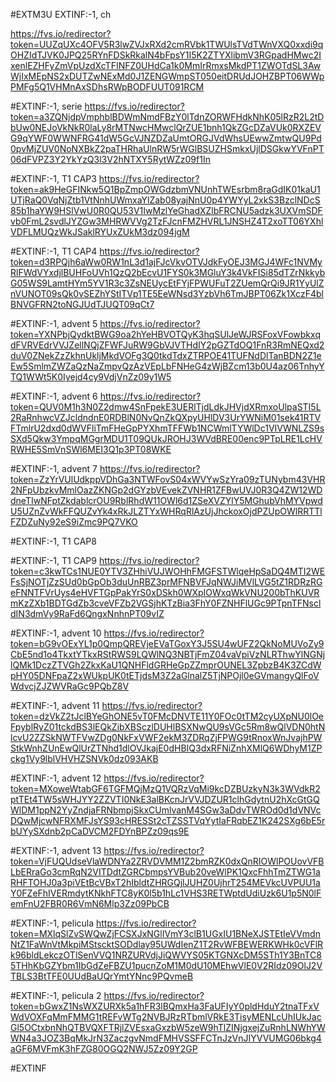 #EXTM3U
EXTINF:-1, ch


https://fvs.io/redirector?token=UUZqUXc4OFV5R3lwZVJxRXd2cmRVbk1TWUlsTVdTWnVXQ0xxdi9qOHZIdTJVK0JPQ25RYnFDSkRkalN4bFpsY1I5K2ZTYXlibmV3RGpadHMwc2IxenlEZHFyZmVpUzdXcTFINFZ0UHdCa1k0MmIrRmxsMkdPT1ZWOTdSL3AwWjIxMEpNS2xDUTZwNExMd0J1ZENGWmpST050eitDRUdJOHZBPT06WWpPMFg5Q1VHMnAxSDhsRWpBODFUUT091RCM



#EXTINF:-1, serie
https://fvs.io/redirector?token=a3ZQNjdpVmphblBDWmNmdFBzY0lTdnZORWFHdkNhK05lRzR2L2tDbUw0NEJoVkNkR0laLy8rMTNwcHMwclQrZUE1bnh1QkZGcDZaVUk0RXZEVG9qYWF0WWNFRG41dW5GcVJNZDZaUmtORGJVdWhsUEwwZmtwQU9Pd0pvMjZUV0NoNXBkZ2paTHRhaUlnRW5rWGlBSUZHSmkxUjlDSGkwYVFnPT06dFVPZ3Y2YkYzQ3l3V2hNTXY5RytWZz09f1In


#EXTINF:-1, T1 CAP3
https://fvs.io/redirector?token=ak9HeGFINkw5Q1BpZmpOWGdzbmVNUnhTWEsrbm8raGdIK01kaU1UTjRaQ0VqNjZtb1VtNnhUWmxaYlZab08yajNnU0p4YWYyL2xkS3BzclNDcS85b1haYW9HSlVwU0R0QU53V1IwMzlYeGhadXZlbFRCNU5adzk3UXVmSDFvb0FmL2svdlJYZGw3MHRWVVg2TzFJcnFMZHVRL1JNSHZ4T2xoTT06YXhlVDFLMUQzWkJSaklRYUxZUkM3dz094jgM

#EXTINF:-1, T1 CAP4
https://fvs.io/redirector?token=d3RPQjh6aWw0RW1nL3d1ajFJcVkvOTVJdkFyOEJ3MGJ4WFc1NVMyRlFWdVYxdjlBUHFoUVh1QzQ2bEcvU1FYS0k3MGluY3k4VkFISi85dTZrNkkybG05WS9LamtHYm5YV1R3c3ZsNEUycEtFYjFPWUFuT2ZUemQrQi9JR1YyUlZnVUNOT09sQk0vSEZhYStITVp1TE5EeWNsd3YzbVh6TmJBPT06Zk1XczF4blBNVGFRN2toNGJUdTJUQT09qCt7


#EXTINF:-1, advent 5
https://fvs.io/redirector?token=YXNPbjQydktBWG9oa2hYeHBVOTQyK3hqSUlJeWJRSFoxVFowbkxqdFVRVEdrVVJZellNQjZFWFJuRW9GbVJVTHdIY2pGZTdOQ1FnR3RmNEQxd2duV0ZNekZzZkhnUkljMkdVOFg3Q0tkdTdxZTRPOE41TUFNdDlTanBDN2Z1eEw5SmlmZWZaQzNaZmpvQzAzVEpLbFNHeG4zWjBZcm13b0U4az06TnhyYTQ1WWt5K0Iyejd4cy9VdjVnZz09y1W5

#EXTINF:-1, advent 6
https://fvs.io/redirector?token=QUV0M1h3N0Z2dmw4SnFpekE3UERlTjdLdkJHVjdXRmxoUlpaSTI5L2RaRnhwcVZJcldndnE0RDBlN0NvQnZkQXpyUHlDV3UrYWNiM01sek41RTVFTmlrU2dxd0dWVFliTmFHeGpPYXhmTFFWb1NCWmlTYWlDc1VIVWNLZS9sSXd5Qkw3YmpqMGgrMDU1T09QUkJROHJ3WVdBRE00enc9PTpLRE1LcHVRWHE5SmVnSWl6MEI3Q1p3PT08WKE


#EXTINF:-1, advent 7
https://fvs.io/redirector?token=ZzYrVUlUdkppVDhGa3NTWFovS04xWVYwSzYra09zTUNybm43VHR2NFpUbzkvMmlOazZKNGp2dGYzbVEvekZVNHR1ZFBwUVJ0R3Q4ZW12WDdneTIwNFptZkdablcrOU9RblRhdW11OWl6d1ZSeXVZYlY5MGhubVhMYVpwdU5UZnZvWkFFQUZvYk4xRkJLZTYxWHRqRlAzUjJhckoxOjdPZUpOWlRRTTlFZDZuNy92eS9iZmc9PQ7VKO


#EXTINF:-1, T1 CAP8



#EXTINF:-1, T1 CAP9
https://fvs.io/redirector?token=c3kwTCs1NUE0YTV3ZHhiVUJWOHhFMGFSTWlqeHpSaDQ4MTI2WEFsSjNOTjZzSUd0bGpOb3duUnRBZ3prMFNBVFJqNWJiMVlLVG5tZ1RDRzRGeFNNTFVrUys4eHVFTGpPakYrS0xDSkh0WXpIOWxqWkVNU200bThKUVRmKzZXb1BDTGdZb3cveVFZb2VGSjhKTzBia3FhY0FZNHFlUGc9PTpnTFNscldIN3dmVy9RaFd6QngxNnhnPT09vIZ


#EXTINF:-1, advent 10
https://fvs.io/redirector?token=bG9vOExYL1p0QmpQREVjeEVaTGoxY3J5SU4wUFZ2QkNoMUVoZy9CbE5nd1o4TkxtYTkxRStRWS9LQWlNQ3NBTjFmZ04vaVpiVzNLRThwYlNGNjlQMk1DczZTVGh2ZkxKaU1QNHFldGRHeGpZZmprOUNEL3ZpbzB4K3ZCdWpHY05DNFpaZ2xWUkpUK0tETjdsM3Z2aGlnalZ5TjNPOjl0eGVmangyQlFoVWdvcjZJZWVRaGc9PQbZ8V


#EXTINF:-1, advent 11
https://fvs.io/redirector?token=dzVkZ2tJclBYeGhONE5vT0FMcDNVTE11Y0FOc0tTM2cyUXpNU0lOeFpyblRyZ01tckdBS3lEQkZibXBSczlDUHlBSXNwQU9sVGc5Rm8wQlVDN0htNlcvU2ZZSkNWTFVwZDg0NkFxVWF2ekM3ZDRqZjFPWG9tRnoxWnJvajhPWStkWnhZUnEwQlUrZTNhd1dlOVJkajE0dHBIQ3dxRFNiZnhXMlQ6WDhyM1ZPckg1Vy9lblVHVHZSNVk0dz093AKB


#EXTINF:-1, advent 12
https://fvs.io/redirector?token=MXoweWtabGF6TGFMQjMzQ1VQRzVqMi9kcDZBUzkyN3k3WVdkR2ptTEt4TW5sWHJYY2ZZVTI0NkE3alBKcnJrVVJDZUR1clhGdytnU2hXcGtGQWlDM1ppN2YyZndjaFRNbmpjSkxCUmlvanM4SGw3aDdvTWROd0d1dVNVcDQwMjcwNFRXMFJsYS93cHRESSt2cTZSSTVqYytIaFRqbEZ1K242SXg6bE5rbUYySXdnb2pCaDVCM2FDYnBPZz09qs9E

#EXTINF:-1, advent 13
https://fvs.io/redirector?token=VjFUQUdseVlaWDNYa2ZRVDVMM1Z2bmRZK0dxQnRIOWlPOUovVFBLbERraGo3cmRqN2VITDdtZGRCbmpsYVBub20veWlPK1QxcFhhTmZTWG1aRHFTOHJ0a3piVEtBcVBxT2hIbldtZHRGQjlJUHZ0UjhrT254MEVkcUVPUU1aY0FZeFhIVERmdytKNkhFTC8yK0l5b1hLc1VHS3RETWptdUdiUzk6U1p5N0lFemFnU2FBR0R6VmN6Mlp3Zz09PbCB


#EXTINF:-1, pelicula
https://fvs.io/redirector?token=MXlqSlZvSWQwZjFCSXJxNGlIVmY3clB1UGxIU1BNeXJSTEtIeVVmdnNtZ1FaWnVtMkpiMStscktSODdlay95UWdIenZ1T2RvWFBEWERKWHk0cVFlRk96bldLekczOTlSenVVQ1NRZURVdjJiQWVYS05KTGNXcDM5STh1Y3BnTC85THhKbGZYbm1IbGdZeFBZU1pucnZoM1M0dU10MEhwVlE0V2RIdz09OlJ2VTBLS3BtTFE0UUdBaUQrYmtYNnc9PQvmeB


#EXTINF:-1, pelicula 2
https://fvs.io/redirector?token=bGwxZ1NsWXZURXk5a1hFR3lBQmxHa3FaUFIyY0pldHduY2tnaTFxVWdVOXFqMmFMMG1tREFvWTg2NVBJRzRTbmlVRkE3TisyMENLcUhIUkJacGl5OCtxbnNhQTBVQXFTRjlZVEsxaGxzbW5zeW9hTlZINjgxejZuRnhLNWhYWWN4a3JOZ3BqMkJrN3ZaczgvNmdFMHVSSFFCTnJzVnJIYVVUMG06bkg4aGF6MVFmK3hFZG80OGQ2NWJ5Zz09Y2GP


#EXTINF




